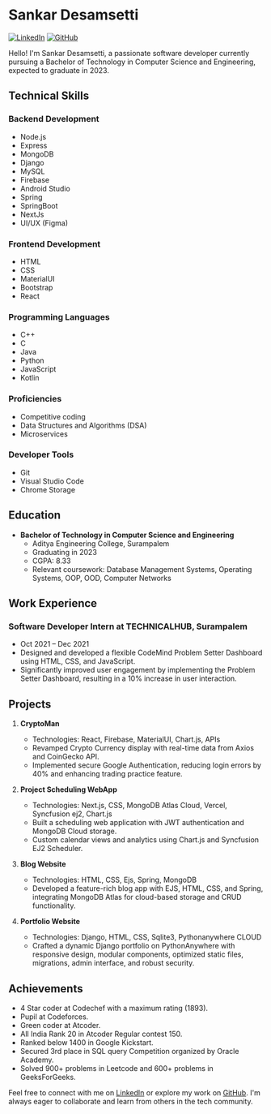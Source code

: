 # Sankar Desamsetti

[![LinkedIn](https://img.shields.io/badge/LinkedIn-sankar--desamsetti-blue)](https://linkedin.com/in/sankar-desamsetti/)
[![GitHub](https://img.shields.io/badge/GitHub-sankar6305-green)](https://github.com/sankar6305)

Hello! I'm Sankar Desamsetti, a passionate software developer currently pursuing a Bachelor of Technology in Computer Science and Engineering, expected to graduate in 2023.

## Technical Skills

### Backend Development
- Node.js
- Express
- MongoDB
- Django
- MySQL
- Firebase
- Android Studio
- Spring
- SpringBoot
- NextJs
- UI/UX (Figma)

### Frontend Development
- HTML
- CSS
- MaterialUI
- Bootstrap
- React

### Programming Languages
- C++
- C
- Java
- Python
- JavaScript
- Kotlin

### Proficiencies
- Competitive coding
- Data Structures and Algorithms (DSA)
- Microservices

### Developer Tools
- Git
- Visual Studio Code
- Chrome Storage

## Education

- **Bachelor of Technology in Computer Science and Engineering**
  - Aditya Engineering College, Surampalem
  - Graduating in 2023
  - CGPA: 8.33
  - Relevant coursework: Database Management Systems, Operating Systems, OOP, OOD, Computer Networks

## Work Experience

### Software Developer Intern at TECHNICALHUB, Surampalem
- Oct 2021 – Dec 2021
- Designed and developed a flexible CodeMind Problem Setter Dashboard using HTML, CSS, and JavaScript.
- Significantly improved user engagement by implementing the Problem Setter Dashboard, resulting in a 10% increase in user interaction.

## Projects

1. **CryptoMan**
   - Technologies: React, Firebase, MaterialUI, Chart.js, APIs
   - Revamped Crypto Currency display with real-time data from Axios and CoinGecko API.
   - Implemented secure Google Authentication, reducing login errors by 40% and enhancing trading practice feature.

2. **Project Scheduling WebApp**
   - Technologies: Next.js, CSS, MongoDB Atlas Cloud, Vercel, Syncfusion ej2, Chart.js
   - Built a scheduling web application with JWT authentication and MongoDB Cloud storage.
   - Custom calendar views and analytics using Chart.js and Syncfusion EJ2 Scheduler.

3. **Blog Website**
   - Technologies: HTML, CSS, Ejs, Spring, MongoDB
   - Developed a feature-rich blog app with EJS, HTML, CSS, and Spring, integrating MongoDB Atlas for cloud-based storage and CRUD functionality.

4. **Portfolio Website**
   - Technologies: Django, HTML, CSS, Sqlite3, Pythonanywhere CLOUD
   - Crafted a dynamic Django portfolio on PythonAnywhere with responsive design, modular components, optimized static files, migrations, admin interface, and robust security.

## Achievements

- 4 Star coder at Codechef with a maximum rating (1893).
- Pupil at Codeforces.
- Green coder at Atcoder.
- All India Rank 20 in Atcoder Regular contest 150.
- Ranked below 1400 in Google Kickstart.
- Secured 3rd place in SQL query Competition organized by Oracle Academy.
- Solved 900+ problems in Leetcode and 600+ problems in GeeksForGeeks.

Feel free to connect with me on [LinkedIn](https://linkedin.com/in/sankar-desamsetti/) or explore my work on [GitHub](https://github.com/sankar6305). I'm always eager to collaborate and learn from others in the tech community.
